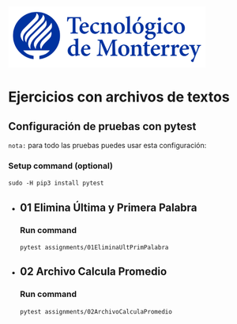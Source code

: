 ![Tec de Monterrey](images/logotecmty.png)
# Ejercicios con archivos de textos

## Configuración de pruebas con **pytest**

`nota:` para todo las pruebas puedes usar esta configuración:
### Setup command (optional)
```
sudo -H pip3 install pytest
```
- ## 01 Elimina Última y Primera Palabra
    ### Run command
    ```
    pytest assignments/01EliminaUltPrimPalabra
    ```

- ## 02 Archivo Calcula Promedio
    ### Run command
    ```
    pytest assignments/02ArchivoCalculaPromedio
    ```

